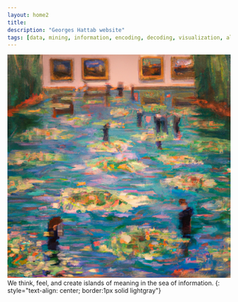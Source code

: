 ```yaml
---
layout: home2
title:
description: "Georges Hattab website"
tags: [data, mining, information, encoding, decoding, visualization, algorithm, responsive, research, meaning, design]
---
```


![](/images/index.png)
<br>
We think, feel, and create islands of meaning in the sea of information.
{: style="text-align: center; border:1px solid lightgray"}